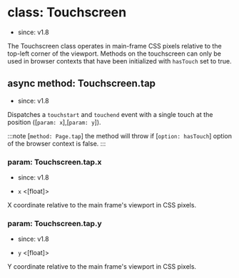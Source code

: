 # class: Touchscreen
* since: v1.8

The Touchscreen class operates in main-frame CSS pixels relative to the top-left corner of the viewport. Methods on the
touchscreen can only be used in browser contexts that have been initialized with `hasTouch` set to true.

## async method: Touchscreen.tap
* since: v1.8

Dispatches a `touchstart` and `touchend` event with a single touch at the position ([`param: x`],[`param: y`]).

:::note
[`method: Page.tap`] the method will throw if [`option: hasTouch`] option of the browser context is false.
:::

### param: Touchscreen.tap.x
* since: v1.8
- `x` <[float]>

X coordinate relative to the main frame's viewport in CSS pixels.

### param: Touchscreen.tap.y
* since: v1.8
- `y` <[float]>

Y coordinate relative to the main frame's viewport in CSS pixels.
